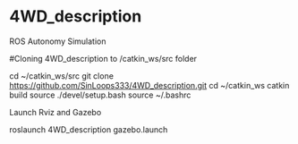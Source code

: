 # 4WD_description
ROS Autonomy Simulation

#Cloning 4WD_description to /catkin_ws/src folder

cd ~/catkin_ws/src
git clone https://github.com/SinLoops333/4WD_description.git
cd ~/catkin_ws 
catkin build 
source ./devel/setup.bash 
source ~/.bashrc 

Launch Rviz and Gazebo

roslaunch 4WD_description gazebo.launch  

